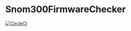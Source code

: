 # Snom300FirmwareChecker

[![CircleCI](https://circleci.com/gh/Chabare/Snom300FirmwareChecker.svg?style=svg)](https://circleci.com/gh/Chabare/Snom300FirmwareChecker)
